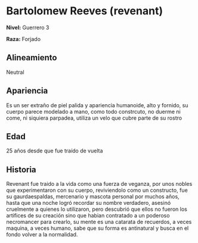 # Bartolomew Reeves (revenant)

**Nivel:** Guerrero 3

**Raza:** Forjado

## Alineamiento
Neutral

## Apariencia
Es un ser extraño de piel palida y apariencia humanoide, alto y fornido, su cuerpo parece modelado a mano, como todo constrcuto, no duerme ni come, ni siquiera parpadea, utiliza un velo que cubre parte de su rostro 

## Edad
25 años desde que fue traído de vuelta

## Historia
Revenant fue traido a la vida como una fuerza de veganza, por unos nobles que experimentaron con su cuerpo, reviviendolo como un constructo, fue su gaurdaespaldas, mercenario y mascota personal por muchos años, hasta que una noche logró recordar su nombre verdadero, asesinó cruelmente a quienes lo utilizaron, pero descubrió que ellos no fueron los artifices de su creación sino que habian contratado a un poderoso necromancer para crearlo, su mente es una catarata de recuerdos, a veces maquina, a veces humano, sabe que su forma es antinatural y busca en el fondo volver a la normalidad.


